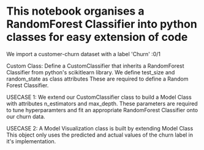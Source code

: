 # This notebook organises a RandomForest Classifier into python classes for easy extension of code

We import a customer-churn dataset with a label 'Churn' :0/1

Custom Class: Define a CustomClassifier that inherits a RandomForest Classifier from python's scikitlearn library.
              We define test_size and random_state as class attributes
              These are required to define a Random Forest Classifier.
              
USECASE 1: We extend our CustomClassifier class to build a Model Class with attributes n_estimators and max_depth.
           These parameters are required to tune hyperparamters and fit an appropriate RandomForest Classifier onto our churn data.
           
USECASE 2: A Model Visualization class is built by extending Model Class 
           This object only uses the predicted and actual values of the churn label in it's implementation.


